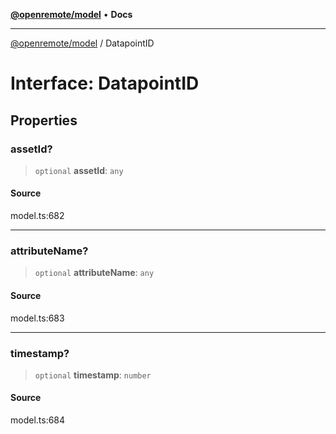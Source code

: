 [**@openremote/model**](../README.md) • **Docs**

***

[@openremote/model](../globals.md) / DatapointID

# Interface: DatapointID

## Properties

### assetId?

> `optional` **assetId**: `any`

#### Source

model.ts:682

***

### attributeName?

> `optional` **attributeName**: `any`

#### Source

model.ts:683

***

### timestamp?

> `optional` **timestamp**: `number`

#### Source

model.ts:684
